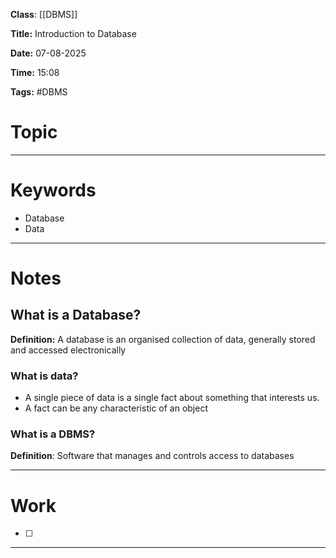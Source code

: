 **Class**: [[DBMS]]

**Title:** Introduction to Database

**Date:** 07-08-2025

**Time:** 15:08

**Tags:** #DBMS

# Topic



---
# Keywords

- Database
- Data
--- 
# Notes

## What is a Database?

**Definition:** A database is an organised collection of data, generally stored and accessed electronically

### What is data?
- A single piece of data is a single fact about something that interests us. 
- A fact can be any characteristic of an object

### What is a DBMS?

**Definition**: Software that manages and controls access to databases


---
# Work

- [ ] 

---
